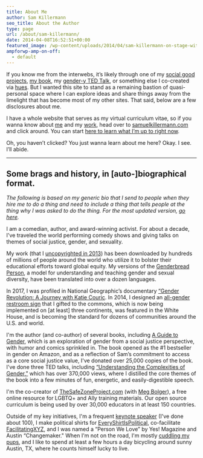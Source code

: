 ```yaml
---
title: About Me
author: Sam Killermann
seo_title: About the Author
type: page
url: /about/sam-killermann/
date: 2014-04-08T16:52:51+00:00
featured_image: /wp-content/uploads/2014/04/sam-killermann-on-stage-with-students.jpg
ampforwp-amp-on-off:
  - default
---
```

If you know me from the interwebs, it&#8217;s likely through one of my [social good projects][1], [my book][2], my [gender-y TED Talk][3], or something else I co-created via [hues](https://hues.xyz). But I wanted this site to stand as a remaining bastion of quasi-personal space where I can explore ideas and share things away from the limelight that has become most of my other sites. That said, below are a few disclosures about me.

I have a whole website that serves as my virtual curriculum vitae, so if you wanna know about [me][4] and my [work][5], head over to [samuelkillermann.com][6] and click around. You can start [here to learn what I&#8217;m up to right now][7].

Oh, you haven&#8217;t clicked? You just wanna learn about me here? Okay. I see. I&#8217;ll abide.

***

## Some brags and history, in [auto-]biographical format.

_The following is based on my generic bio that I send to people when they hire me to do a thing and need to include a thing that tells people at the thing why I was asked to do the thing. For the most updated version, [go here][8]._

<p class="dropcap">
  I am a comedian, author, and award-winning activist. For about a decade, I've traveled the world performing comedy shows and giving talks on themes of social justice, gender, and sexuality.
</p>

My work (that I [uncopyrighted in 2013](https://itspronouncedmetrosexual.com/uncopyright)) has been downloaded by hundreds of millions of people around the world who utilize it to bolster their educational efforts toward global equity. My versions of the [Genderbread Person][9], a model for understanding and teaching gender and sexual diversity, have been translated into over a dozen languages.

In 2017, I was profiled in National Geographic’s documentary [“Gender Revolution: A Journey with Katie Couric](http://natgeotv.com/ca/gender-revolution). In 2014, I designed an [all-gender restroom sign][10] that I gifted to the commons, which is now being implemented on [at least] three continents, was featured in the White House, and is becoming the standard for dozens of communities around the U.S. and world.

I'm the author (and co-author) of several books, including [A Guide to Gender][11], which is an exploration of gender from a social justice perspective, with humor and comics sprinkled in. The book opened as the #1 bestseller in gender on Amazon, and as a reflection of Sam’s commitment to access as a core social justice value, I've donated over 25,000 copies of the book. I've done three TED talks, including [“Understanding the Complexities of Gender,”][12] which has over 370,000 views, where I distilled the core themes of the book into a few minutes of fun, energetic, and easily-digestible speech.

I'm the co-creator of [TheSafeZoneProject.com][13] (with [Meg Bolger](https://megbolger.com)), a free online resource for LGBTQ+ and Ally training materials. Our open source curriculum is being used by over 30,000 educators in at least 150 countries.

Outside of my key initiatives, I'm a frequent [keynote speaker](https://samtalkto.us/) (I've done about 100), I make political shirts for [EveryShirtIsPolitical][14], co-facilitate [FacilitatingXYZ][15], and I was named a “Person We Love” by Yes! Magazine and Austin “Changemaker." When I'm not on the road, I'm mostly [cuddling my pups](https://instagram.com/killermann), and I like to spend at least a few hours a day bicycling around sunny Austin, TX, where he counts himself lucky to live.

 [1]: http://www.samuelkillermann.com
 [2]: http://www.guidetogender.com
 [3]: http://www.youtube.com/watch?v=NRcPXtqdKjE
 [4]: https://samuelkillermann.com/about/
 [5]: https://samuelkillermann.com/work
 [6]: https://samuelkillermann.com
 [7]: https://samuelkillermann.com/now/
 [8]: https://www.samuelkillermann.com/bio/
 [9]: http://itspronouncedmetrosexual.com/2012/03/the-genderbread-person-v2-0/
 [10]: http://itspronouncedmetrosexual.com/2014/07/how-the-gender-neutral-bathroom-sign-i-made-is-being-manufactured-and-donated-to-colleges/
 [11]: http://www.guidetogender.com/
 [12]: http://youtu.be/NRcPXtqdKjE
 [13]: http://thesafezoneproject.com/
 [14]: http://everyshirtispolitical.com/
 [15]: http://facilitating.xyz/